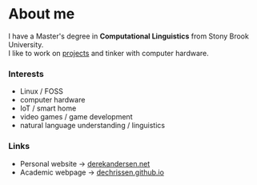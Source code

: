 # About me

I have a Master's degree in **Computational Linguistics** from Stony Brook University.  
I like to work on [projects](https://derekandersen.net/projects) and tinker with computer hardware.

### Interests

- Linux / FOSS
- computer hardware
- IoT / smart home
- video games / game development
- natural language understanding / linguistics

### Links

- Personal website → [derekandersen.net](https://derekandersen.net/)  
- Academic webpage → [dechrissen.github.io](https://dechrissen.github.io/)
